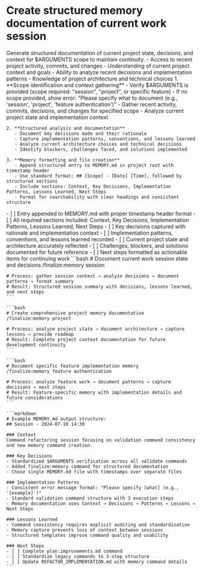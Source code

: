 # Create structured memory documentation of current work session

<instructions>
  <context>
    Generate structured documentation of current project state, decisions, and context for $ARGUMENTS scope to maintain continuity.
  </context>

  <requirements>
    - Access to recent project activity, commits, and changes
    - Understanding of current project context and goals
    - Ability to analyze recent decisions and implementation patterns
    - Knowledge of project architecture and technical choices
  </requirements>

  <execution>
    1. **Scope identification and context gathering**
       - Verify $ARGUMENTS is provided (scope required: "session", "project", or specific feature)
       - If no scope provided, show error: "Please specify what to document (e.g., 'session', 'project', 'feature authentication')"
       - Gather recent activity, commits, decisions, and changes for specified scope
       - Analyze current project state and implementation context

    2. **Structured analysis and documentation**
       - Document key decisions made and their rationale
       - Capture implementation patterns, conventions, and lessons learned
       - Analyze current architecture choices and technical decisions
       - Identify blockers, challenges faced, and solutions implemented

    3. **Memory formatting and file creation**
       - Append structured entry to MEMORY.md in project root with timestamp header
       - Use standard format: ## [Scope] - [Date] [Time], followed by structured sections
       - Include sections: Context, Key Decisions, Implementation Patterns, Lessons Learned, Next Steps
       - Format for searchability with clear headings and consistent structure

  </execution>

  <validation>
    - [ ] Entry appended to MEMORY.md with proper timestamp header format
    - [ ] All required sections included: Context, Key Decisions, Implementation Patterns, Lessons Learned, Next Steps
    - [ ] Key decisions captured with rationale and implementation context
    - [ ] Implementation patterns, conventions, and lessons learned recorded
    - [ ] Current project state and architecture accurately reflected
    - [ ] Challenges, blockers, and solutions documented for future reference
    - [ ] Next steps formatted as actionable items for continuing work
  </validation>

  <examples>
    ```bash
    # Document current work session state and decisions
    /finalize:memory session

    # Process: gather session context → analyze decisions → document patterns → format summary
    # Result: Structured session summary with decisions, lessons learned, and next steps
    ```

    ```bash
    # Create comprehensive project memory documentation
    /finalize:memory project

    # Process: analyze project state → document architecture → capture lessons → provide roadmap
    # Result: Complete project context documentation for future development continuity
    ```

    ```bash
    # Document specific feature implementation memory
    /finalize:memory feature authentication

    # Process: analyze feature work → document patterns → capture decisions → next steps
    # Result: Feature-specific memory with implementation details and future considerations
    ```

    ```markdown
    # Example MEMORY.md output structure:
    ## Session - 2024-07-18 14:30

    ### Context
    Command refactoring session focusing on validation command consistency and new memory command creation.

    ### Key Decisions
    - Standardized $ARGUMENTS verification across all validate commands
    - Added finalize:memory command for structured documentation
    - Chose single MEMORY.md file with timestamps over separate files

    ### Implementation Patterns
    - Consistent error message format: "Please specify [what] (e.g., '[example]')"
    - Standard validation command structure with 3 execution steps
    - Memory documentation uses Context → Decisions → Patterns → Lessons → Next Steps

    ### Lessons Learned
    - Command consistency requires explicit auditing and standardization
    - Memory capture prevents loss of context between sessions
    - Structured templates improve command quality and usability

    ### Next Steps
    - [ ] Complete plan:improvements.md command
    - [ ] Standardize legacy commands to 3-step structure
    - [ ] Update REFACTOR_IMPLEMENTATION.md with memory command details
    ```

  </examples>
</instructions>
